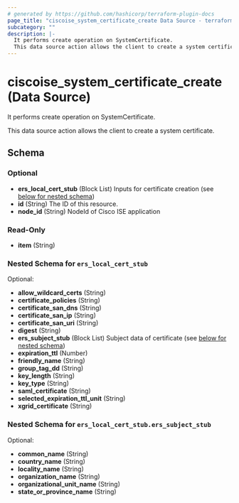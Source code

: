 ```yaml
---
# generated by https://github.com/hashicorp/terraform-plugin-docs
page_title: "ciscoise_system_certificate_create Data Source - terraform-provider-ciscoise"
subcategory: ""
description: |-
  It performs create operation on SystemCertificate.
  This data source action allows the client to create a system certificate.
---
```


# ciscoise_system_certificate_create (Data Source)

It performs create operation on SystemCertificate.

This data source action allows the client to create a system certificate.



<!-- schema generated by tfplugindocs -->
## Schema

### Optional

- **ers_local_cert_stub** (Block List) Inputs for certificate creation (see [below for nested schema](#nestedblock--ers_local_cert_stub))
- **id** (String) The ID of this resource.
- **node_id** (String) NodeId of Cisco ISE application

### Read-Only

- **item** (String)

<a id="nestedblock--ers_local_cert_stub"></a>
### Nested Schema for `ers_local_cert_stub`

Optional:

- **allow_wildcard_certs** (String)
- **certificate_policies** (String)
- **certificate_san_dns** (String)
- **certificate_san_ip** (String)
- **certificate_san_uri** (String)
- **digest** (String)
- **ers_subject_stub** (Block List) Subject data of certificate (see [below for nested schema](#nestedblock--ers_local_cert_stub--ers_subject_stub))
- **expiration_ttl** (Number)
- **friendly_name** (String)
- **group_tag_dd** (String)
- **key_length** (String)
- **key_type** (String)
- **saml_certificate** (String)
- **selected_expiration_ttl_unit** (String)
- **xgrid_certificate** (String)

<a id="nestedblock--ers_local_cert_stub--ers_subject_stub"></a>
### Nested Schema for `ers_local_cert_stub.ers_subject_stub`

Optional:

- **common_name** (String)
- **country_name** (String)
- **locality_name** (String)
- **organization_name** (String)
- **organizational_unit_name** (String)
- **state_or_province_name** (String)


